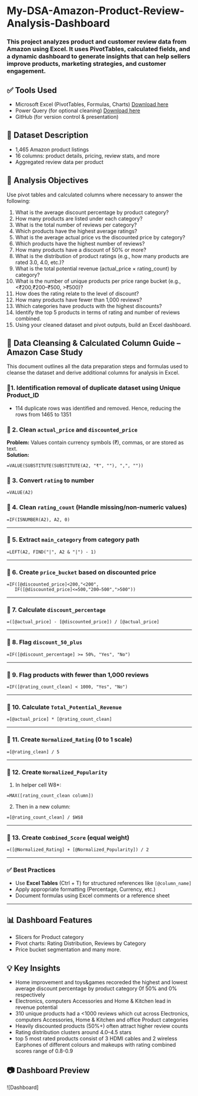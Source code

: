 # My-DSA-Amazon-Product-Review-Analysis-Dashboard
### This project analyzes product and customer review data from Amazon using Excel. It uses PivotTables, calculated fields, and a dynamic dashboard to generate insights that can help sellers improve products, marketing strategies, and customer engagement. 

## ✅ Tools Used
- Microsoft Excel (PivotTables, Formulas, Charts) [Download here](https://www.microsoft.com)
- Power Query (for optional cleaning) [Download here](https://apps.microsoft.com/detail/9ntxr16hnw1t?launch=true&mode=full&hl=en-us&gl=ng&ocid=bingwebsearch)
- GitHub (for version control & presentation)
  
## 📂 Dataset Description
- 1,465 Amazon product listings
- 16 columns: product details, pricing, review stats, and more
- Aggregated review data per product

## 🎯 Analysis Objectives

Use pivot tables and calculated columns where necessary to answer the following: 
1. What is the average discount percentage by product category? 
2. How many products are listed under each category? 
3. What is the total number of reviews per category?  
4. Which products have the highest average ratings? 
5. What is the average actual price vs the discounted price by category? 
6. Which products have the highest number of reviews? 
7. How many products have a discount of 50% or more? 
8. What is the distribution of product ratings (e.g., how many products are rated 3.0, 4.0, etc.)? 
9. What is the total potential revenue (actual_price × rating_count) by category? 
10. What is the number of unique products per price range bucket (e.g., <₹200,₹200–₹500, >₹500)? 
11. How does the rating relate to the level of discount? 
12. How many products have fewer than 1,000 reviews? 
13. Which categories have products with the highest discounts? 
14. Identify the top 5 products in terms of rating and number of reviews combined.
15. Using your cleaned dataset and pivot outputs, build an Excel dashboard.

## 🧹 Data Cleansing & Calculated Column Guide – Amazon Case Study
This document outlines all the data preparation steps and formulas used to cleanse the dataset and derive additional columns for analysis in Excel.

### 🔧1. Identification removal of duplicate dataset using Unique Product_ID
- 114 duplicate rows was identified and removed. Hence, reducing the rows from 1465 to 1351
### 🔧 2. Clean `actual_price` and `discounted_price`
**Problem:** Values contain currency symbols (₹), commas, or are stored as text.  
**Solution:**
```excel
=VALUE(SUBSTITUTE(SUBSTITUTE(A2, "₹", ""), ",", ""))
```
### 🔧 3. Convert `rating` to number
```excel
=VALUE(A2)
```
### 🔧 4. Clean `rating_count` (Handle missing/non-numeric values)
```excel
=IF(ISNUMBER(A2), A2, 0)
```
---
### 🔧 5. Extract `main_category` from category path
```excel
=LEFT(A2, FIND("|", A2 & "|") - 1)
```
---
### 🔧 6. Create `price_bucket` based on discounted price
```excel
=IF([@discounted_price]<200,"<200",
   IF([@discounted_price]<=500,"200–500",">500"))
```
---
### 🔧 7. Calculate `discount_percentage`
```excel
=([@actual_price] - [@discounted_price]) / [@actual_price]
```
---
### 🔧 8. Flag `discount_50_plus`
```excel
=IF([@discount_percentage] >= 50%, "Yes", "No")
```
---
### 🔧 9. Flag products with fewer than 1,000 reviews
```excel
=IF([@rating_count_clean] < 1000, "Yes", "No")
```
---
### 🔧 10. Calculate `Total_Potential_Revenue`
```excel
=[@actual_price] * [@rating_count_clean]
```
---
### 🔧 11. Create `Normalized_Rating` (0 to 1 scale)
```excel
=[@rating_clean] / 5
```
---
### 🔧 12. Create `Normalized_Popularity`
1. In helper cell W8*:
```excel
=MAX([rating_count_clean column])
```
2. Then in a new column:
```excel
=[@rating_count_clean] / $W$8
```
---
### 🔧 13. Create `Combined_Score` (equal weight)
```excel
=([@Normalized_Rating] + [@Normalized_Popularity]) / 2
```
---
### ✅ Best Practices
- Use **Excel Tables** (Ctrl + T) for structured references like `[@column_name]`
- Apply appropriate formatting (Percentage, Currency, etc.)
- Document formulas using Excel comments or a reference sheet
---
## 📊 Dashboard Features
- Slicers for Product category    
- Pivot charts: Rating Distribution, Reviews by Category  
- Price bucket segmentation and many more.

## 💡 Key Insights
- Home improvement and toys&games recoreded the highest and lowest average discount percentage by product category 0f 50% and 0% respectively
- Electronics, computers Accessories and Home & Kitchen lead in revenue potential
-  310 unique products had a <1000 reviews which cut across Electronics, computers Accessories, Home & Kitchen and office Product categories
- Heavily discounted products (50%+) often attract higher review counts  
- Rating distribution clusters around 4.0–4.5 stars
- top 5 most rated products consist of 3 HDMI cables and 2 wireless Earphones of different colours and makeups with rating combined scores range of 0.8-0.9


## 📷 Dashboard Preview

![Dashboard]
